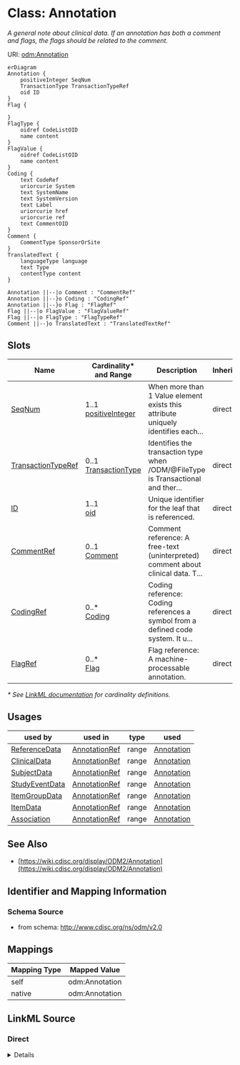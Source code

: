 # Class: Annotation

_A general note about clinical data. If an annotation has both a comment and flags, the flags should be related to the comment._




URI: [odm:Annotation](http://www.cdisc.org/ns/odm/v2.0/Annotation)


```mermaid
erDiagram
Annotation {
    positiveInteger SeqNum  
    TransactionType TransactionTypeRef  
    oid ID  
}
Flag {

}
FlagType {
    oidref CodeListOID  
    name content  
}
FlagValue {
    oidref CodeListOID  
    name content  
}
Coding {
    text CodeRef  
    uriorcurie System  
    text SystemName  
    text SystemVersion  
    text Label  
    uriorcurie href  
    uriorcurie ref  
    text CommentOID  
}
Comment {
    CommentType SponsorOrSite  
}
TranslatedText {
    languageType language  
    text Type  
    contentType content  
}

Annotation ||--|o Comment : "CommentRef"
Annotation ||--}o Coding : "CodingRef"
Annotation ||--}o Flag : "FlagRef"
Flag ||--|o FlagValue : "FlagValueRef"
Flag ||--|o FlagType : "FlagTypeRef"
Comment ||--}o TranslatedText : "TranslatedTextRef"

```



<!-- no inheritance hierarchy -->


## Slots

| Name | Cardinality* and Range | Description | Inheritance |
| ---  | --- | --- | --- |
| [SeqNum](SeqNum.md) | 1..1 <br/> [positiveInteger](positiveInteger.md) | When more than 1 Value element exists this attribute uniquely identifies each... | direct |
| [TransactionTypeRef](TransactionTypeRef.md) | 0..1 <br/> [TransactionType](TransactionType.md) | Identifies the transaction type when /ODM/@FileType is Transactional and ther... | direct |
| [ID](ID.md) | 1..1 <br/> [oid](oid.md) | Unique identifier for the leaf that is referenced. | direct |
| [CommentRef](CommentRef.md) | 0..1 <br/> [Comment](Comment.md) | Comment reference: A free-text (uninterpreted) comment about clinical data. T... | direct |
| [CodingRef](CodingRef.md) | 0..* <br/> [Coding](Coding.md) | Coding reference: Coding references a symbol from a defined code system. It u... | direct |
| [FlagRef](FlagRef.md) | 0..* <br/> [Flag](Flag.md) | Flag reference: A machine-processable annotation. | direct |

_* See [LinkML documentation](https://linkml.io/linkml/schemas/slots.html#slot-cardinality) for cardinality definitions._




## Usages

| used by | used in | type | used |
| ---  | --- | --- | --- |
| [ReferenceData](ReferenceData.md) | [AnnotationRef](AnnotationRef.md) | range | [Annotation](Annotation.md) |
| [ClinicalData](ClinicalData.md) | [AnnotationRef](AnnotationRef.md) | range | [Annotation](Annotation.md) |
| [SubjectData](SubjectData.md) | [AnnotationRef](AnnotationRef.md) | range | [Annotation](Annotation.md) |
| [StudyEventData](StudyEventData.md) | [AnnotationRef](AnnotationRef.md) | range | [Annotation](Annotation.md) |
| [ItemGroupData](ItemGroupData.md) | [AnnotationRef](AnnotationRef.md) | range | [Annotation](Annotation.md) |
| [ItemData](ItemData.md) | [AnnotationRef](AnnotationRef.md) | range | [Annotation](Annotation.md) |
| [Association](Association.md) | [AnnotationRef](AnnotationRef.md) | range | [Annotation](Annotation.md) |






## See Also

* [https://wiki.cdisc.org/display/ODM2/Annotation](https://wiki.cdisc.org/display/ODM2/Annotation)

## Identifier and Mapping Information







### Schema Source


* from schema: http://www.cdisc.org/ns/odm/v2.0





## Mappings

| Mapping Type | Mapped Value |
| ---  | ---  |
| self | odm:Annotation |
| native | odm:Annotation |





## LinkML Source

<!-- TODO: investigate https://stackoverflow.com/questions/37606292/how-to-create-tabbed-code-blocks-in-mkdocs-or-sphinx -->

### Direct

<details>
```yaml
name: Annotation
description: A general note about clinical data. If an annotation has both a comment
  and flags, the flags should be related to the comment.
from_schema: http://www.cdisc.org/ns/odm/v2.0
see_also:
- https://wiki.cdisc.org/display/ODM2/Annotation
rank: 1000
slots:
- SeqNum
- TransactionTypeRef
- ID
- CommentRef
- CodingRef
- FlagRef
slot_usage:
  SeqNum:
    name: SeqNum
    comments:
    - 'Required

      range: positiveInteger'
    domain_of:
    - Annotation
    - Value
    range: positiveInteger
    required: true
  TransactionTypeRef:
    name: TransactionTypeRef
    comments:
    - 'Optional

      enum values: (Insert | Update | Remove | Upsert | Context)

      An empty Annotation (one with no annotation value, no comment and no flags)
      is not allowed unless the TransactionType is Remove. On Update, the entire value
      of the annotation is replaced.'
    domain_of:
    - SubjectData
    - StudyEventData
    - ItemGroupData
    - ItemData
    - Annotation
    range: TransactionType
  ID:
    name: ID
    domain_of:
    - Leaf
    - Signature
    - Annotation
    range: oid
  CommentRef:
    name: CommentRef
    domain_of:
    - Annotation
    range: Comment
    maximum_cardinality: 1
  CodingRef:
    name: CodingRef
    multivalued: true
    domain_of:
    - StudyEventGroupDef
    - StudyEventDef
    - ItemGroupDef
    - Origin
    - SourceItems
    - SourceItem
    - ItemDef
    - CodeList
    - CodeListItem
    - StudyIndication
    - StudyIntervention
    - StudyTargetPopulation
    - StudyParameter
    - ParameterValue
    - Criterion
    - Annotation
    range: Coding
    inlined: true
    inlined_as_list: true
  FlagRef:
    name: FlagRef
    multivalued: true
    domain_of:
    - Annotation
    range: Flag
    inlined: true
    inlined_as_list: true
class_uri: odm:Annotation

```
</details>

### Induced

<details>
```yaml
name: Annotation
description: A general note about clinical data. If an annotation has both a comment
  and flags, the flags should be related to the comment.
from_schema: http://www.cdisc.org/ns/odm/v2.0
see_also:
- https://wiki.cdisc.org/display/ODM2/Annotation
rank: 1000
slot_usage:
  SeqNum:
    name: SeqNum
    comments:
    - 'Required

      range: positiveInteger'
    domain_of:
    - Annotation
    - Value
    range: positiveInteger
    required: true
  TransactionTypeRef:
    name: TransactionTypeRef
    comments:
    - 'Optional

      enum values: (Insert | Update | Remove | Upsert | Context)

      An empty Annotation (one with no annotation value, no comment and no flags)
      is not allowed unless the TransactionType is Remove. On Update, the entire value
      of the annotation is replaced.'
    domain_of:
    - SubjectData
    - StudyEventData
    - ItemGroupData
    - ItemData
    - Annotation
    range: TransactionType
  ID:
    name: ID
    domain_of:
    - Leaf
    - Signature
    - Annotation
    range: oid
  CommentRef:
    name: CommentRef
    domain_of:
    - Annotation
    range: Comment
    maximum_cardinality: 1
  CodingRef:
    name: CodingRef
    multivalued: true
    domain_of:
    - StudyEventGroupDef
    - StudyEventDef
    - ItemGroupDef
    - Origin
    - SourceItems
    - SourceItem
    - ItemDef
    - CodeList
    - CodeListItem
    - StudyIndication
    - StudyIntervention
    - StudyTargetPopulation
    - StudyParameter
    - ParameterValue
    - Criterion
    - Annotation
    range: Coding
    inlined: true
    inlined_as_list: true
  FlagRef:
    name: FlagRef
    multivalued: true
    domain_of:
    - Annotation
    range: Flag
    inlined: true
    inlined_as_list: true
attributes:
  SeqNum:
    name: SeqNum
    description: When more than 1 Value element exists this attribute uniquely identifies
      each Value and defines the order of a Value in a list of Values.
    comments:
    - 'Required

      range: positiveInteger'
    from_schema: http://www.cdisc.org/ns/odm/v2.0
    rank: 1000
    alias: SeqNum
    owner: Annotation
    domain_of:
    - Annotation
    - Value
    range: positiveInteger
    required: true
  TransactionTypeRef:
    name: TransactionTypeRef
    description: Identifies the transaction type when /ODM/@FileType is Transactional
      and there is no child element.
    comments:
    - 'Optional

      enum values: (Insert | Update | Remove | Upsert | Context)

      An empty Annotation (one with no annotation value, no comment and no flags)
      is not allowed unless the TransactionType is Remove. On Update, the entire value
      of the annotation is replaced.'
    from_schema: http://www.cdisc.org/ns/odm/v2.0
    rank: 1000
    alias: TransactionTypeRef
    owner: Annotation
    domain_of:
    - SubjectData
    - StudyEventData
    - ItemGroupData
    - ItemData
    - Annotation
    range: TransactionType
  ID:
    name: ID
    description: Unique identifier for the leaf that is referenced.
    from_schema: http://www.cdisc.org/ns/odm/v2.0
    rank: 1000
    identifier: true
    alias: ID
    owner: Annotation
    domain_of:
    - Leaf
    - Signature
    - Annotation
    range: oid
    required: true
  CommentRef:
    name: CommentRef
    description: 'Comment reference: A free-text (uninterpreted) comment about clinical
      data. The comment may have come from the sponsor or the clinical site.'
    from_schema: http://www.cdisc.org/ns/odm/v2.0
    rank: 1000
    identifier: false
    alias: CommentRef
    owner: Annotation
    domain_of:
    - Annotation
    range: Comment
    maximum_cardinality: 1
  CodingRef:
    name: CodingRef
    description: 'Coding reference: Coding references a symbol from a defined code
      system. It uses a code defined in a terminology system to associate semantics
      with a given term, codelist, variable, or group of variables. The presence of
      a Coding element associates a meaning to its parent element. Including multiple
      Coding elements for a given parent indicates synonymous meanings provided by
      different code systems or code system versions.'
    from_schema: http://www.cdisc.org/ns/odm/v2.0
    rank: 1000
    multivalued: true
    identifier: false
    alias: CodingRef
    owner: Annotation
    domain_of:
    - StudyEventGroupDef
    - StudyEventDef
    - ItemGroupDef
    - Origin
    - SourceItems
    - SourceItem
    - ItemDef
    - CodeList
    - CodeListItem
    - StudyIndication
    - StudyIntervention
    - StudyTargetPopulation
    - StudyParameter
    - ParameterValue
    - Criterion
    - Annotation
    range: Coding
    inlined: true
    inlined_as_list: true
  FlagRef:
    name: FlagRef
    description: 'Flag reference: A machine-processable annotation.'
    from_schema: http://www.cdisc.org/ns/odm/v2.0
    rank: 1000
    multivalued: true
    identifier: false
    alias: FlagRef
    owner: Annotation
    domain_of:
    - Annotation
    range: Flag
    inlined: true
    inlined_as_list: true
class_uri: odm:Annotation

```
</details>
